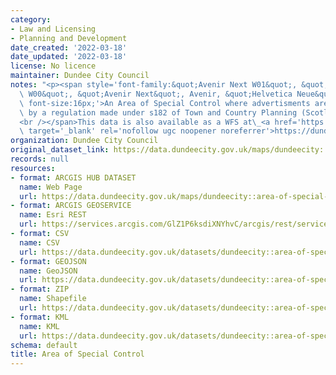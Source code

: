 ```yaml
---
category:
- Law and Licensing
- Planning and Development
date_created: '2022-03-18'
date_updated: '2022-03-18'
license: No licence
maintainer: Dundee City Council
notes: "<p><span style='font-family:&quot;Avenir Next W01&quot;, &quot;Avenir Next\
  \ W00&quot;, &quot;Avenir Next&quot;, Avenir, &quot;Helvetica Neue&quot;, sans-serif;\
  \ font-size:16px;'>An Area of Special Control where advertisments are prohibited\
  \ by a regulation made under s182 of Town and Country Planning (Scotland) Act 1997.\_\
  <br /></span>This data is also available as a WFS at\_<a href='https://dundeecity.maps.arcgis.com/home/item.html?id=51457c5c0b9649ed9da7e82c9f142c6e'\
  \ target='_blank' rel='nofollow ugc noopener noreferrer'>https://dundeecity.maps.arcgis.com/home/item.html?id=51457c5c0b9649ed9da7e82c9f142c6e</a></p>"
organization: Dundee City Council
original_dataset_link: https://data.dundeecity.gov.uk/maps/dundeecity::area-of-special-control
records: null
resources:
- format: ARCGIS HUB DATASET
  name: Web Page
  url: https://data.dundeecity.gov.uk/maps/dundeecity::area-of-special-control
- format: ARCGIS GEOSERVICE
  name: Esri REST
  url: https://services.arcgis.com/GlZ1P6ksdiXNYhvC/arcgis/rest/services/Area_of_Special_Control/FeatureServer/0
- format: CSV
  name: CSV
  url: https://data.dundeecity.gov.uk/datasets/dundeecity::area-of-special-control.csv?where=1=1&outSR=%7B%22latestWkid%22%3A27700%2C%22wkid%22%3A27700%7D
- format: GEOJSON
  name: GeoJSON
  url: https://data.dundeecity.gov.uk/datasets/dundeecity::area-of-special-control.geojson?where=1=1&outSR=%7B%22latestWkid%22%3A27700%2C%22wkid%22%3A27700%7D
- format: ZIP
  name: Shapefile
  url: https://data.dundeecity.gov.uk/datasets/dundeecity::area-of-special-control.zip?where=1=1&outSR=%7B%22latestWkid%22%3A27700%2C%22wkid%22%3A27700%7D
- format: KML
  name: KML
  url: https://data.dundeecity.gov.uk/datasets/dundeecity::area-of-special-control.kml?where=1=1&outSR=%7B%22latestWkid%22%3A27700%2C%22wkid%22%3A27700%7D
schema: default
title: Area of Special Control
---
```

